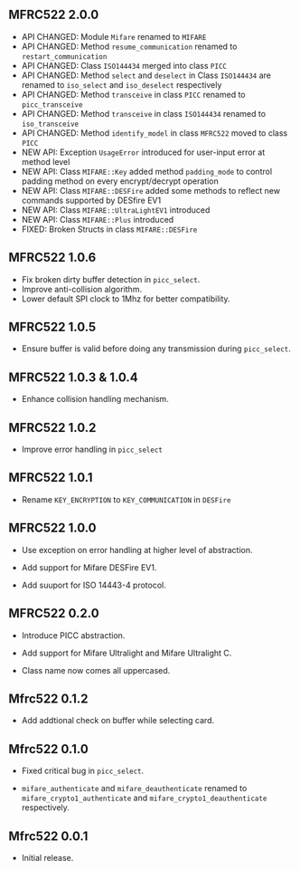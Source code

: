 ## MFRC522 2.0.0  ##

*   API CHANGED: Module `Mifare` renamed to `MIFARE`
*   API CHANGED: Method `resume_communication` renamed to `restart_communication`
*   API CHANGED: Class `ISO144434` merged into class `PICC`
*   API CHANGED: Method `select` and `deselect` in Class `ISO144434` are renamed to `iso_select` and `iso_deselect` respectively
*   API CHANGED: Method `transceive` in class `PICC` renamed to `picc_transceive`
*   API CHANGED: Method `transceive` in class `ISO144434` renamed to `iso_transceive`
*   API CHANGED: Method `identify_model` in class `MFRC522` moved to class `PICC`
*   NEW API: Exception `UsageError` introduced for user-input error at method level
*   NEW API: Class `MIFARE::Key` added method `padding_mode` to control padding method on every encrypt/decrypt operation
*   NEW API: Class `MIFARE::DESFire` added some methods to reflect new commands supported by DESfire EV1
*   NEW API: Class `MIFARE::UltraLightEV1` introduced
*   NEW API: Class `MIFARE::Plus` introduced
*   FIXED: Broken Structs in class `MIFARE::DESFire`

## MFRC522 1.0.6  ##

*   Fix broken dirty buffer detection in `picc_select`.
*   Improve anti-collision algorithm.
*   Lower default SPI clock to 1Mhz for better compatibility.

## MFRC522 1.0.5  ##

*   Ensure buffer is valid before doing any transmission during `picc_select`.

## MFRC522 1.0.3 & 1.0.4  ##

*   Enhance collision handling mechanism.

## MFRC522 1.0.2 ##

*   Improve error handling in `picc_select`

## MFRC522 1.0.1 ##

*   Rename `KEY_ENCRYPTION` to `KEY_COMMUNICATION` in `DESFire`

## MFRC522 1.0.0 ##

*   Use exception on error handling at higher level of abstraction.

*   Add support for Mifare DESFire EV1.

*   Add suuport for ISO 14443-4 protocol.

## MFRC522 0.2.0 ##

*   Introduce PICC abstraction.

*   Add support for Mifare Ultralight and Mifare Ultralight C.

*   Class name now comes all uppercased.

## Mfrc522 0.1.2 ##

*   Add addtional check on buffer while selecting card.

## Mfrc522 0.1.0 ##

*   Fixed critical bug in `picc_select`.

*   `mifare_authenticate` and `mifare_deauthenticate` renamed to
    `mifare_crypto1_authenticate` and `mifare_crypto1_deauthenticate` respectively.

## Mfrc522 0.0.1 ##

*   Initial release.
